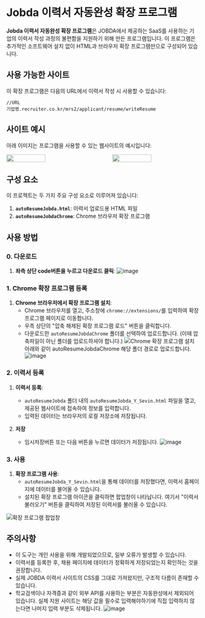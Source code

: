 # Jobda 이력서 자동완성 확장 프로그램

**Jobda 이력서 자동완성 확장 프로그램**은 JOBDA에서 제공하는 SaaS를 사용하는 기업의 이력서 작성 과정의 불편함을 지원하기 위해 만든 프로그램입니다. 이 프로그램은 추가적인 소프트웨어 설치 없이 HTML과 브라우저 확장 프로그램만으로 구성되어 있습니다.

## 사용 가능한 사이트

이 확장 프로그램은 다음의 URL에서 이력서 작성 시 사용할 수 있습니다:

```plaintext
//URL
기업명.recruiter.co.kr/mrs2/applicant/resume/writeResume
```

## 사이트 예시

아래 이미지는 프로그램을 사용할 수 있는 웹사이트의 예시입니다:

<div style="display: flex; justify-content: space-between;">
  <img src="https://github.com/user-attachments/assets/7f7552fd-1794-41ad-8f0a-5c9b50ea8a53" style="width: 45%;"/>
  <img src="https://github.com/user-attachments/assets/18f31338-0dbd-430d-8ad3-94b9fb473080" style="width: 45%;"/>
</div>

## 구성 요소

이 프로젝트는 두 가지 주요 구성 요소로 이루어져 있습니다:

1. **`autoResumeJobda.html`**: 이력서 업로드용 HTML 파일
2. **`autoResumeJobdaChrome`**: Chrome 브라우저 확장 프로그램

## 사용 방법

### 0. 다운로드 
1. **좌측 상단 code버튼을 누르고 다운로드 클릭**:
![image](https://github.com/user-attachments/assets/a2392be0-55f2-493e-bd55-49d70cbd5893)


### 1. Chrome 확장 프로그램 등록

1. **Chrome 브라우저에서 확장 프로그램 설치**:
   - Chrome 브라우저를 열고, 주소창에 `chrome://extensions/`를 입력하여 확장 프로그램 페이지로 이동합니다.
   - 우측 상단의 "압축 해제된 확장 프로그램 로드" 버튼을 클릭합니다.
   - 다운로드한 `autoResumeJobdaChrome` 폴더를 선택하여 업로드합니다. (이때 압축파일이 아닌 폴더를 업로드하셔야 합니다.)
![Chrome 확장 프로그램 설치](https://github.com/user-attachments/assets/97504e91-ca1a-49b0-8440-b4b38d4bb4dc)
아래와 같이 autoResumeJobdaChrome 해당 폴더 경로로 업로드합니다. 
![image](https://github.com/user-attachments/assets/80c5caf9-4d1b-4513-9584-fdca357b30f8)


### 2. 이력서 등록

1. **이력서 등록**:
   - `autoResumeJobda` 폴더 내의 `autoResumeJobda_Y_Sevin.html` 파일을 열고, 제공된 웹사이트에 접속하여 정보를 입력합니다.
   - 입력된 데이터는 브라우저의 로컬 저장소에 저장됩니다.

2. **저장**
   - 임시저장버튼 또는 다음 버튼을 누르면 데이터가 저장됩니다.
![image](https://github.com/user-attachments/assets/ce032c92-8f22-48a2-8883-9c26062233cb)


     

### 3. 사용

1. **확장 프로그램 사용**:
   - `autoResumeJobda_Y_Sevin.html`을 통해 데이터를 저장했다면, 이력서 홈페이지에 데이터를 불어올 수 있습니다.
   - 설치된 확장 프로그램 아이콘을 클릭하면 팝업창이 나타납니다. 여기서 "이력서 불러오기" 버튼을 클릭하여 저장된 이력서를 불러올 수 있습니다.
     
![확장 프로그램 팝업창](https://github.com/user-attachments/assets/97909805-2329-4384-a632-ccc7fb111f22)


## 주의사항
- 이 도구는 개인 사용을 위해 개발되었으므로, 일부 오류가 발생할 수 있습니다.
- 이력서를 등록한 후, 채용 페이지에 데이터가 정확하게 저장되었는지 확인하는 것을 권장합니다.
- 실제 JOBDA 이력서 사이트의 CSS를 그대로 가져왔지만, 구조적 다름이 존재할 수 있습니다.
- 학교검색이나 자격증과 같이 외부 API를 사용하는 부분은 자동완성에서 제외되어 있습니다. 실제 지원 사이트는 해당 값을 필수로 입력해야하기에 직접 입력하지 않는다면 나머지 입력 부분도 삭제됩니다.
![image](https://github.com/user-attachments/assets/7ba61132-dad2-4409-9911-d92dd48f8e4e)
